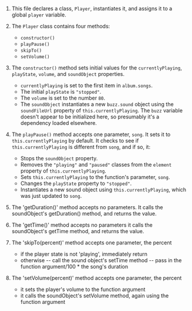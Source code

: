 1. This file declares a class, `Player`, instantiates it, and assigns it to a global `player` variable.
2. The `Player` class contains four methods:
    - `constructor()`
    - `playPause()`
    - `skipTo()`
    - `setVolume()`
3. The `constructor()` method sets initial values for the `currentlyPlaying`, `playState`, `volume`, and `soundObject` properties.
    - `currentlyPlaying` is set to the first item in `album.songs`.
    -  The initial `playState` is `"stopped"`.
    -  The `volume` is set to the number `80`.
    -  The `soundObject` instantiates a new `buzz.sound` object using the `soundFileUrl` property of `this.currentlyPlaying`. The `buzz` variable doesn't appear to be initialized here, so presumably it's a dependency loaded elsewhere.
4. The `playPause()` method accepts one parameter, `song`. It sets it to `this.currentlyPlaying` by default. It checks to see if `this.currentlyPlaying` is different from `song`, and if so, it:
    - Stops the `soundObject` property.
    - Removes the `"playing"` and `"paused"` classes from the `element` property of `this.currentlyPlaying`.
    - Sets `this.currentlyPlaying` to the function's parameter, `song`.
    - Changes the `playState` property to `"stopped"`.
    - Instantiates a new sound object using `this.currentlyPlaying`, which was just updated to `song`.

5. The 'getDuration()' method accepts no parameters. It calls the soundObject's getDuration() method, and returns the value.

6. The 'getTime()' method accepts no parameters it calls the soundObject's getTime method, and returns the value.

7. The 'skipTo(percent)' method accepts one parameter, the percent

    - if the player state is not 'playing', immediately return
    - otherwise -- call the sound object's setTime method -- pass in the function argument/100 * the song's duration
8. The 'setVolume(percent)' method accepts one parameter, the percent

    - it sets the player's volume to the function argument
    - it calls the soundObject's setVolume method, again using the function argument
